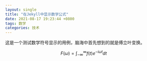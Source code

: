 ```yaml
---
layout: single
title: "在Jekyll中显示数学公式"
date: 2021-08-17 19:23:44 +0800
tags: 数学
categories: 技术
---
```


这是一个测试数学符号显示的用例，脑海中首先想到的就是傅立叶变换。

$$
F(\omega)=\int_{-\infty}^\infty f(t)e^{-i{\omega}t}dt
$$
